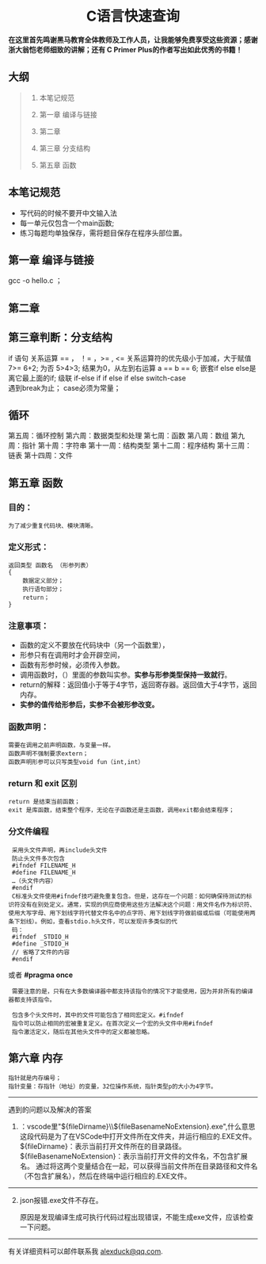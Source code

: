 # <center> C语言快速查询
**在这里首先鸣谢黑马教育全体教师及工作人员，让我能够免费享受这些资源；感谢浙大翁恺老师细致的讲解；还有 C Primer Plus的作者写出如此优秀的书籍！**
## 大纲

> 1. 本笔记规范
> 
> 2. 第一章  编译与链接
> 
> 3. 第二章  
>
> 4. 第三章  分支结构
> 4. 第五章  函数

## 本笔记规范

 - 写代码的时候不要开中文输入法  
 - 每一单元仅包含一个main函数;  
 - 练习每题均单独保存，需将题目保存在程序头部位置。

## 第一章 编译与链接

gcc -o hello.c ； 

## 第二章 


## 第三章判断：分支结构

if 语句
关系运算 == ， ！= ，>= , <=
    关系运算符的优先级小于加减，大于赋值 7>= 6+2; 为否
    5>4>3; 结果为0，从左到右运算
    a == b == 6;
嵌套if  else
    else是离它最上面的if;
级联 if-else if
    if
    else if
    else
switch-case    
    遇到break为止；
    case必须为常量；
    
## 循环
第五周：循环控制
第六周：数据类型和处理
第七周：函数
第八周：数组
第九周：指针
第十周：字符串
第十一周：结构类型
第十二周：程序结构
第十三周：链表
第十四周：文件



## 第五章 函数
### 目的：
    为了减少重复代码块、模块清晰。
### 定义形式：
    返回类型 函数名 （形参列表）
    {
        数据定义部分；
        执行语句部分；
        return；
    }
### 注意事项：
- 函数的定义不要放在代码块中（另一个函数里），
- 形参只有在调用时才会开辟空间，
- 函数有形参时候，必须传入参数。
- 调用函数时，（）里面的参数叫实参。**实参与形参类型保持一致就行**。
- return的解释：返回值小于等于4字节，返回寄存器。返回值大于4字节，返回内存。
- **实参的值传给形参后，实参不会被形参改变。**

### 函数声明：
    需要在调用之前声明函数，与变量一样。
    函数声明不强制要求extern； 
    函数声明形参可以只写类型void fun（int,int） 

### return 和 exit 区别
    return 是结束当前函数；
    exit 是库函数，结束整个程序，无论在子函数还是主函数，调用exit都会结束程序；
### 分文件编程
     采用头文件声明，再include头文件
     防止头文件多次包含
     #ifndef FILENAME_H
     #define FILENAME_H
     …（头文件内容）
     #endif
     C标准头文件使用#ifndef技巧避免重复包含。但是，这存在一个问题：如何确保待测试的标识符没有在别处定义。通常，实现的供应商使用这些方法解决这个问题：用文件名作为标识符、使用大写字母、用下划线字符代替文件名中的点字符、用下划线字符做前缀或后缀（可能使用两条下划线）。例如，查看stdio.h头文件，可以发现许多类似的代
     码：
     #ifndef _STDIO_H
     #define _STDIO_H
     // 省略了文件的内容
     #endif
    
或者 **#pragma once**

     需要注意的是，只有在大多数编译器中都支持该指令的情况下才能使用，因为并非所有的编译器都支持该指令。
    
     包含多个头文件时，其中的文件可能包含了相同宏定义。#ifndef
     指令可以防止相同的宏被重复定义。在首次定义一个宏的头文件中用#ifndef
     指令激活定义，随后在其他头文件中的定义都被忽略。

## 第六章 内存

    指针就是内存编号； 
    指针变量：存指针（地址）的变量，32位操作系统，指针类型p的大小为4字节。
        














---
遇到的问题以及解决的答案
1. ：vscode里"${fileDirname}\\${fileBasenameNoExtension}.exe",什么意思
这段代码是为了在VSCode中打开文件所在文件夹，并运行相应的.EXE文件。
${fileDirname}：表示当前打开文件所在的目录路径。
${fileBasenameNoExtension}：表示当前打开文件的文件名，不包含扩展名。
通过将这两个变量结合在一起，可以获得当前文件所在目录路径和文件名（不包含扩展名），然后在终端中运行相应的.EXE文件。
---
2. json报错.exe文件不存在。
   
   原因是发现编译生成可执行代码过程出现错误，不能生成exe文件，应该检查一下问题。
---





有关详细资料可以邮件联系我 [alexduck@qq.com](alexduck@qq.com). 
